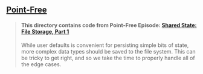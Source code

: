 ## [Point-Free](https://www.pointfree.co)

> #### This directory contains code from Point-Free Episode: [Shared State: File Storage, Part 1](https://www.pointfree.co/episodes/ep274-shared-state-file-storage-part-1)
>
> While user defaults is convenient for persisting simple bits of state, more complex data types should be saved to the file system. This can be tricky to get right, and so we take the time to properly handle all of the edge cases.
